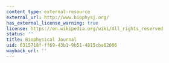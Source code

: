 ```yaml
---
content_type: external-resource
external_url: http://www.biophysj.org/
has_external_license_warning: true
license: https://en.wikipedia.org/wiki/All_rights_reserved
status: ''
title: Biophysical Journal
uid: 6315718f-ff69-43b1-9b51-4815cba62006
wayback_url: ''
---
```

